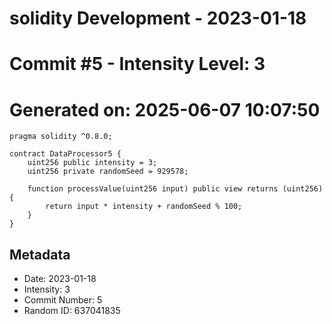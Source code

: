 ﻿# solidity Development - 2023-01-18
# Commit #5 - Intensity Level: 3
# Generated on: 2025-06-07 10:07:50
```solidity
pragma solidity ^0.8.0;

contract DataProcessor5 {
    uint256 public intensity = 3;
    uint256 private randomSeed = 929578;

    function processValue(uint256 input) public view returns (uint256) {
        return input * intensity + randomSeed % 100;
    }
}
```
## Metadata
- Date: 2023-01-18
- Intensity: 3
- Commit Number: 5
- Random ID: 637041835

